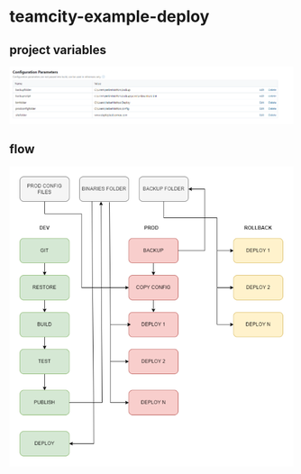 # teamcity-example-deploy

## project variables

![variables](./variables.png)

## flow

![flow](./teamcity2.png)